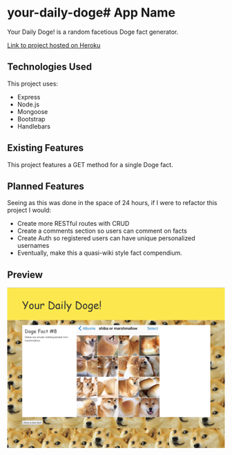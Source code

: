 # your-daily-doge# App Name

Your Daily Doge! is a random facetious Doge fact generator.

[Link to project hosted on Heroku](https://whispering-atoll-22748.herokuapp.com/)

## Technologies Used

This project uses:
+ Express
+ Node.js
+ Mongoose
+ Bootstrap
+ Handlebars


## Existing Features

This project features a GET method for a single Doge fact.


## Planned Features

Seeing as this was done in the space of 24 hours, if I were to refactor this project I would:
+ Create more RESTful routes with CRUD
+ Create a comments section so users can comment on facts
+ Create Auth so registered users can have unique personalized usernames
+ Eventually, make this a quasi-wiki style fact compendium.

## Preview
![Screenshot](/public/screenshot.PNG)
